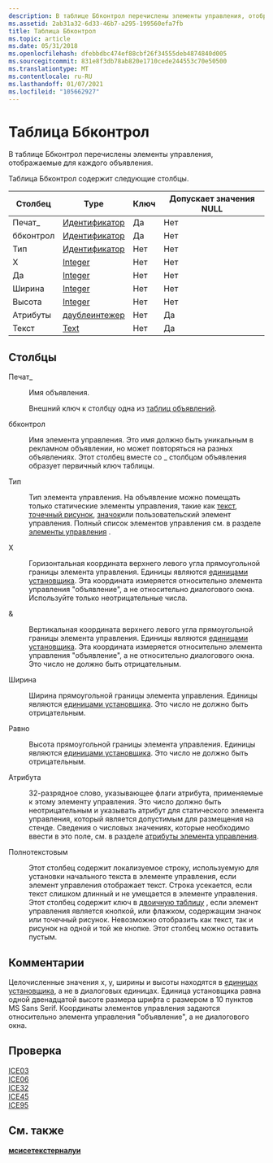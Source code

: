 ```yaml
---
description: В таблице Ббконтрол перечислены элементы управления, отображаемые для каждого объявления.
ms.assetid: 2ab31a32-6d33-46b7-a295-199560efa7fb
title: Таблица Ббконтрол
ms.topic: article
ms.date: 05/31/2018
ms.openlocfilehash: dfebbdbc474ef88cbf26f34555deb4874840d005
ms.sourcegitcommit: 831e8f3db78ab820e1710cede244553c70e50500
ms.translationtype: MT
ms.contentlocale: ru-RU
ms.lasthandoff: 01/07/2021
ms.locfileid: "105662927"
---
```

# <a name="bbcontrol-table"></a>Таблица Ббконтрол

В таблице Ббконтрол перечислены элементы управления, отображаемые для каждого объявления.

Таблица Ббконтрол содержит следующие столбцы.



| Столбец      | Type                               | Ключ | Допускает значения NULL |
|-------------|------------------------------------|-----|----------|
| Печат\_ | [Идентификатор](identifier.md)       | Да   | Нет        |
| ббконтрол   | [Идентификатор](identifier.md)       | Да   | Нет        |
| Тип        | [Идентификатор](identifier.md)       | Нет   | Нет        |
| X           | [Integer](integer.md)             | Нет   | Нет        |
| Да           | [Integer](integer.md)             | Нет   | Нет        |
| Ширина       | [Integer](integer.md)             | Нет   | Нет        |
| Высота      | [Integer](integer.md)             | Нет   | Нет        |
| Атрибуты  | [даублеинтежер](doubleinteger.md) | Нет   | Да        |
| Текст        | [Text](text.md)                   | Нет   | Да        |



 

## <a name="columns"></a>Столбцы

<dl> <dt>

<span id="Billboard_"></span><span id="billboard_"></span><span id="BILLBOARD_"></span>Печат\_
</dt> <dd>

Имя объявления.

Внешний ключ к столбцу одна из [таблиц объявлений](billboard-table.md).

</dd> <dt>

<span id="BBControl"></span><span id="bbcontrol"></span><span id="BBCONTROL"></span>ббконтрол
</dt> <dd>

Имя элемента управления. Это имя должно быть уникальным в рекламном объявлении, но может повторяться на разных объявлениях. Этот столбец вместе со \_ столбцом объявления образует первичный ключ таблицы.

</dd> <dt>

<span id="Type"></span><span id="type"></span><span id="TYPE"></span>Тип
</dt> <dd>

Тип элемента управления. На объявление можно помещать только статические элементы управления, такие как [текст](text-control.md), [точечный рисунок](bitmap-control.md), [значок](icon-control.md)или пользовательский элемент управления. Полный список элементов управления см. в разделе [элементы управления](controls.md) .

</dd> <dt>

<span id="X"></span><span id="x"></span>X
</dt> <dd>

Горизонтальная координата верхнего левого угла прямоугольной границы элемента управления. Единицы являются [единицами установщика](installer-units.md). Эта координата измеряется относительно элемента управления "объявление", а не относительно диалогового окна. Используйте только неотрицательные числа.

</dd> <dt>

<span id="Y"></span><span id="y"></span>&
</dt> <dd>

Вертикальная координата верхнего левого угла прямоугольной границы элемента управления. Единицы являются [единицами установщика](installer-units.md). Эта координата измеряется относительно элемента управления "объявление", а не относительно диалогового окна. Это число не должно быть отрицательным.

</dd> <dt>

<span id="Width"></span><span id="width"></span><span id="WIDTH"></span>Ширина
</dt> <dd>

Ширина прямоугольной границы элемента управления. Единицы являются [единицами установщика](installer-units.md). Это число не должно быть отрицательным.

</dd> <dt>

<span id="Height"></span><span id="height"></span><span id="HEIGHT"></span>Равно
</dt> <dd>

Высота прямоугольной границы элемента управления. Единицы являются [единицами установщика](installer-units.md). Это число не должно быть отрицательным.

</dd> <dt>

<span id="Attributes"></span><span id="attributes"></span><span id="ATTRIBUTES"></span>Атрибута
</dt> <dd>

32-разрядное слово, указывающее флаги атрибута, применяемые к этому элементу управления. Это число должно быть неотрицательным и указывать атрибут для статического элемента управления, который является допустимым для размещения на стенде. Сведения о числовых значениях, которые необходимо ввести в это поле, см. в разделе [атрибуты элемента управления](control-attributes.md).

</dd> <dt>

<span id="Text"></span><span id="text"></span><span id="TEXT"></span>Полнотекстовым
</dt> <dd>

Этот столбец содержит локализуемое строку, используемую для установки начального текста в элементе управления, если элемент управления отображает текст. Строка усекается, если текст слишком длинный и не умещается в элементе управления. Этот столбец содержит ключ в [двоичную таблицу](binary-table.md) , если элемент управления является кнопкой, или флажком, содержащим значок или точечный рисунок. Невозможно отобразить как текст, так и рисунок на одной и той же кнопке. Этот столбец можно оставить пустым.

</dd> </dl>

## <a name="remarks"></a>Комментарии

Целочисленные значения x, y, ширины и высоты находятся в [единицах установщика](installer-units.md), а не в диалоговых единицах. Единица установщика равна одной двенадцатой высоте размера шрифта с размером в 10 пунктов MS Sans Serif. Координаты элементов управления задаются относительно элемента управления "объявление", а не диалогового окна.

## <a name="validation"></a>Проверка

<dl>

[ICE03](ice03.md)  
[ICE06](ice06.md)  
[ICE32](ice32.md)  
[ICE45](ice45.md)  
[ICE95](ice95.md)  
</dl>

## <a name="related-topics"></a>См. также

<dl> <dt>

[**мсисетекстерналуи**](/windows/desktop/api/Msi/nf-msi-msisetexternaluia)
</dt> </dl>

 

 



